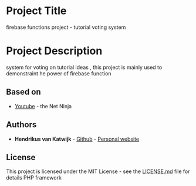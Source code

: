 # Project Title

firebase functions project - tutorial voting system

# Project Description

system for voting on tutorial ideas , this project is mainly used to demonstraint he power of firebase function


## Based on 

* [Youtube](https://www.youtube.com/watch?v=ejh-qcszHj0&list=PL4cUxeGkcC9i_aLkr62adUTJi53y7OjOf&index=61frags=wn&ab_channel=TheNetNinja) - the Net Ninja

## Authors

* **Hendrikus van Katwijk** - [Github](https://github.com/vankatwijk) - [Personal website](https://hpvk.com)

## License

This project is licensed under the MIT License - see the [LICENSE.md](LICENSE.md) file for details
PHP framework